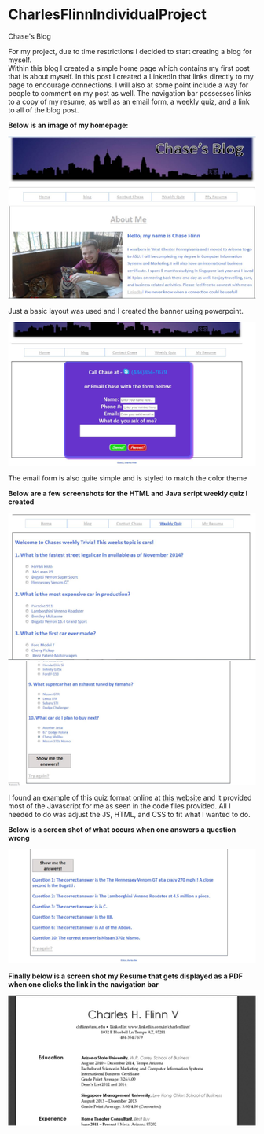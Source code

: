 CharlesFlinnIndividualProject
=============================

Chase's Blog

For my project, due to time restrictions I decided to start creating a blog for myself.  
Within this blog I created a simple home page which contains my first post that is about myself. 
In this post I created a LinkedIn that links directly to my page to encourage connections. I will also at some point include a way for 
people to comment on my post as well. The navigation bar possesses links to a copy of my resume,
as well as an email form, a weekly quiz, and a link to all of the blog post.

<b>Below is an image of my homepage:</b>

<img src="Images/home.JPG" alt="homepage"/>

Just a basic layout was used and I created the banner using powerpoint.

<img src="Images/email.JPG" alt="email page"/>

The email form is also quite simple and is styled to match the color theme

<b>Below are a few screenshots for the HTML and Java script weekly quiz I created</b>

<img src="Images/quiz1.JPG" alt="quiz"/>

<img src="Images/quiz2.JPG" alt="quiz"/>

I found an example of this quiz format online at <a href="http://www.hungrypiranha.org/make-a-website/html-quiz" target="_blank">this website</a> and it provided most of the Javascript for me 
as seen in the code files provided.  All I needed to do was adjust the JS, HTML, and CSS to fit what I wanted to do.

<b>Below is a screen shot of what occurs when one answers a question wrong</b>

<img src="Images/quiz3.JPG" alt="quiz"/>

<b>Finally below is a screen shot my Resume that gets displayed as a PDF when one clicks the link in the navigation bar</b>

<img src="Images/Resume.JPG" alt="resume"/>
